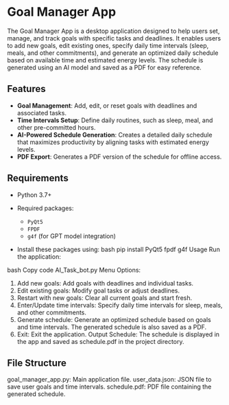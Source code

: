# Goal Manager App

The Goal Manager App is a desktop application designed to help users set, manage, and track goals with specific tasks and deadlines. It enables users to add new goals, edit existing ones, specify daily time intervals (sleep, meals, and other commitments), and generate an optimized daily schedule based on available time and estimated energy levels. The schedule is generated using an AI model and saved as a PDF for easy reference.

## Features

- **Goal Management**: Add, edit, or reset goals with deadlines and associated tasks.
- **Time Intervals Setup**: Define daily routines, such as sleep, meal, and other pre-committed hours.
- **AI-Powered Schedule Generation**: Creates a detailed daily schedule that maximizes productivity by aligning tasks with estimated energy levels.
- **PDF Export**: Generates a PDF version of the schedule for offline access.

## Requirements

- Python 3.7+
- Required packages:
  - `PyQt5`
  - `FPDF`
  - `g4f` (for GPT model integration)
  
- Install these packages using:
bash
pip install PyQt5 fpdf g4f
Usage
Run the application:

bash
Copy code
AI_Task_bot.py
Menu Options:

1. Add new goals: Add goals with deadlines and individual tasks.
2. Edit existing goals: Modify goal tasks or adjust deadlines.
3. Restart with new goals: Clear all current goals and start fresh.
4. Enter/Update time intervals: Specify daily time intervals for sleep, meals, and other commitments.
5. Generate schedule: Generate an optimized schedule based on goals and time intervals. The generated schedule is also saved as a PDF.
6. Exit: Exit the application.
Output Schedule: The schedule is displayed in the app and saved as schedule.pdf in the project directory.

## File Structure
goal_manager_app.py: Main application file.
user_data.json: JSON file to save user goals and time intervals.
schedule.pdf: PDF file containing the generated schedule.
